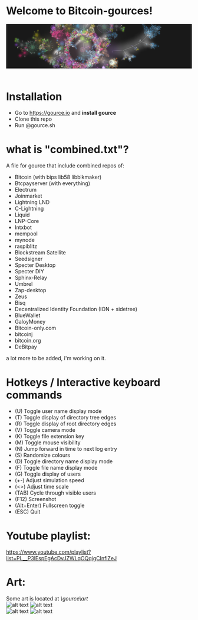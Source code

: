 
# Welcome to Bitcoin-gources!

![alt text](https://raw.githubusercontent.com/bitpaint/bitcoin-gources/main/gource/art/screenshoot.jpg)<br><br>



# Installation

- Go to https://gource.io and **install gource**
- Clone this repo
- Run @gource.sh



# what is "combined.txt"?

A file for gource that include combined repos of:

- Bitcoin (with bips lib58 libblkmaker)
- Btcpayserver (with everything)
- Electrum
- Joinmarket
- Lightning LND
- C-Lightning
- Liquid
- LNP-Core
- lntxbot
- mempool
- mynode
- raspiblitz
- Blockstream Satellite
- Seedsigner
- Specter Desktop
- Specter DIY
- Sphinx-Relay
- Umbrel
- Zap-desktop
- Zeus
- Bisq
- Decentralized Identity Foundation (ION + sidetree)
- BlueWallet
- GaloyMoney
- Bitcoin-only.com
- bitcoinj
- bitcoin.org
- DeBitpay


a lot more to be added, i'm working on it.




# Hotkeys / Interactive keyboard commands 
- (U)   Toggle user name display mode
- (T)   Toggle display of directory tree edges
- (R)   Toggle display of root directory edges
- (V)   Toggle camera mode
- (K)   Toggle file extension key
- (M)   Toggle mouse visibility
- (N)   Jump forward in time to next log entry
- (S)   Randomize colours
- (D)   Toggle directory name display mode
- (F)   Toggle file name display mode
- (G)   Toggle display of users
- (+-)  Adjust simulation speed
- (<>)  Adjust time scale
- (TAB) Cycle through visible users
- (F12) Screenshot
- (Alt+Enter) Fullscreen toggle
- (ESC) Quit


# Youtube playlist:

https://www.youtube.com/playlist?list=PL__P3lEspEgAcDvJZWLqOQqigCInflZeJ



# Art:
Some art is located at *\gource\art* <br>
![alt text](https://raw.githubusercontent.com/bitpaint/bitcoin-gources/main/gource/art/4k/1.png)
![alt text](https://raw.githubusercontent.com/bitpaint/bitcoin-gources/main/gource/art/4k/2.png)<br>
![alt text](https://raw.githubusercontent.com/bitpaint/bitcoin-gources/main/gource/art/4k/3.png)
![alt text](https://raw.githubusercontent.com/bitpaint/bitcoin-gources/main/gource/art/4k/4.png)<br>


